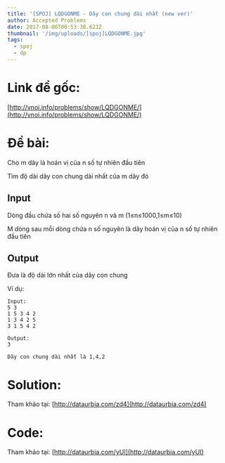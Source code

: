 ```yaml
---
title: '[SPOJ] LQDGONME - Dãy con chung dài nhất (new ver)'
author: Accepted Problems
date: 2017-08-06T00:53:38.621Z
thumbnail: '/img/uploads/[spoj]LQDGONME.jpg'
tags:
  - spoj
  - dp
---
```

# Link đề gốc:

[http://vnoi.info/problems/show/LQDGONME/](http://vnoi.info/problems/show/LQDGONME/)

# Đề bài:

Cho m dãy là hoán vị của n số tự nhiên đầu tiên

Tìm độ dài dãy con chung dài nhất của m dãy đó

## Input

Dòng đầu chứa số hai số nguyên n và m \(1≤n≤1000,1≤m≤10\)

M dòng sau mỗi dòng chứa n số nguyên là dãy hoán vị của n số tự nhiên đầu tiên

## Output

Đưa là độ dài lớn nhất của dãy con chung

Ví dụ:

```
Input:
5 3
1 5 3 4 2
1 3 4 2 5
3 1 5 4 2
```

```
Output:
3

Dãy con chung dài nhất là 1,4,2
```

# Solution:

Tham khảo tại: [http://dataurbia.com/zd4](http://dataurbia.com/zd4)

# Code: 

Tham khảo tại: [http://dataurbia.com/yUI](http://dataurbia.com/yUI)
